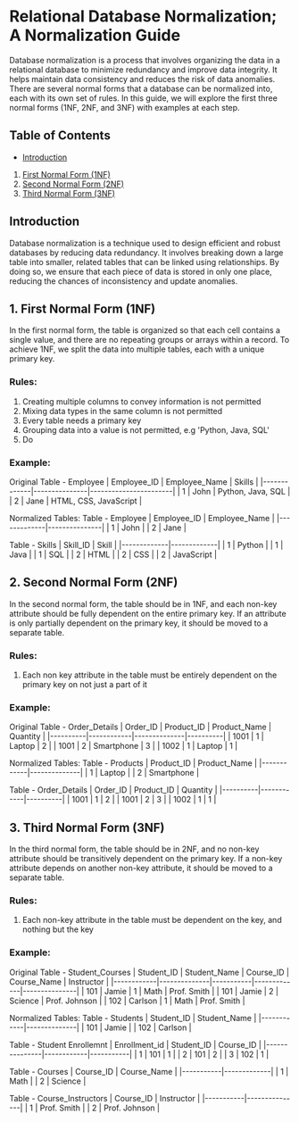 # Relational Database Normalization; A Normalization Guide

Database normalization is a process that involves organizing the data in a relational database to minimize redundancy and improve data integrity. It helps maintain data consistency and reduces the risk of data anomalies. There are several normal forms that a database can be normalized into, each with its own set of rules. 
In this guide, we will explore the first three normal forms (1NF, 2NF, and 3NF) with examples at each step.

## Table of Contents
   - [Introduction](#intro)
1. [First Normal Form (1NF)](#1nf)
2. [Second Normal Form (2NF)](#2nf)
3. [Third Normal Form (3NF)](#3nf)

## Introduction <a name='intro'></a>
Database normalization is a technique used to design efficient and robust databases by reducing data redundancy. It involves breaking down a large table into smaller, related tables that can be linked using relationships. By doing so, we ensure that each piece of data is stored in only one place, reducing the chances of inconsistency and update anomalies.

## 1. First Normal Form (1NF) <a name='1nf'></a>
In the first normal form, the table is organized so that each cell contains a single value, and there are no repeating groups or arrays within a record. To achieve 1NF, we split the data into multiple tables, each with a unique primary key.
### Rules:
1. Creating multiple columns to convey information is not permitted
2. Mixing data types in the same column is not permitted
3. Every table needs a primary key
4. Grouping data into a value is not permitted, e.g 'Python, Java, SQL'
5. Do
### Example:
Original Table - Employee
| Employee_ID | Employee_Name | Skills                |
|-------------|---------------|-----------------------|
| 1           | John          | Python, Java, SQL     |
| 2           | Jane          | HTML, CSS, JavaScript |

Normalized Tables:
Table - Employee
| Employee_ID | Employee_Name |
|-------------|---------------|
| 1           | John          |
| 2           | Jane          |

Table - Skills
| Skill_ID | Skill       |
|-------------|-------------|
| 1           | Python      |
| 1           | Java        |
| 1           | SQL         |
| 2           | HTML        |
| 2           | CSS         |
| 2           | JavaScript  |

## 2. Second Normal Form (2NF)<a name='2nf'></a>
In the second normal form, the table should be in 1NF, and each non-key attribute should be fully dependent on the entire primary key. If an attribute is only partially dependent on the primary key, it should be moved to a separate table.
### Rules:
1. Each non key attribute in the table must be entirely dependent on the primary key on not just a part of it

### Example:
Original Table - Order_Details
| Order_ID | Product_ID | Product_Name | Quantity |
|----------|------------|--------------|----------|
| 1001     | 1          | Laptop       | 2        |
| 1001     | 2          | Smartphone   | 3        |
| 1002     | 1          | Laptop       | 1        |

Normalized Tables:
Table - Products
| Product_ID | Product_Name |
|------------|--------------|
| 1          | Laptop       |
| 2          | Smartphone   |

Table - Order_Details
| Order_ID | Product_ID | Quantity |
|----------|------------|----------|
| 1001     | 1          | 2        |
| 1001     | 2          | 3        |
| 1002     | 1          | 1        |

## 3. Third Normal Form (3NF)<a name='3nf'></a>
In the third normal form, the table should be in 2NF, and no non-key attribute should be transitively dependent on the primary key. If a non-key attribute depends on another non-key attribute, it should be moved to a separate table.
### Rules:
1. Each non-key attribute in the table must be dependent on the key, and nothing but the key

### Example:
Original Table - Student_Courses
| Student_ID | Student_Name | Course_ID | Course_Name | Instructor    |
|------------|--------------|-----------|-------------|---------------|
| 101        | Jamie        | 1         | Math        | Prof. Smith   |
| 101        | Jamie        | 2         | Science     | Prof. Johnson |
| 102        | Carlson      | 1         | Math        | Prof. Smith   |

Normalized Tables:
Table - Students
| Student_ID | Student_Name |
|------------|--------------|
| 101        | Jamie        |
| 102        | Carlson      |

Table - Student Enrollemnt
| Enrollment_id | Student_ID | Course_ID |
|---------------|------------|-----------|
| 1             | 101        | 1         |
| 2             | 101        | 2         |
| 3             | 102        | 1         |

Table - Courses
| Course_ID | Course_Name |
|-----------|-------------|
| 1         | Math        |
| 2         | Science     |

Table - Course_Instructors
| Course_ID | Instructor    |
|-----------|---------------|
| 1         | Prof. Smith   |
| 2         | Prof. Johnson |



